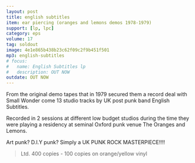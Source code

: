 ```yaml
---
layout: post
title: english subtitles
item: ear piercing (oranges and lemons demos 1978-1979)
support: [lp, lpc]
category: eps
volume: 17
tag: soldout
image: 4e1e865b438b23c62f09c2f9b451f501
mp3: english-subtitles
# focus:
#   name: English Subtitles lp
#   description: OUT NOW
outdate: OUT NOW
---
```


From the original demo tapes that in 1979 secured them a record deal with Small Wonder come 13 studio tracks by UK post punk band English Subtitles.

Recorded in 2 sessions at different low budget studios during the time they were playing a residency at seminal Oxford punk venue The Oranges and Lemons.

Art punk? D.I.Y punk? Simply a UK PUNK ROCK MASTERPIECE!!!!

> Ltd. 400 copies - 100 copies on orange/yellow vinyl 
